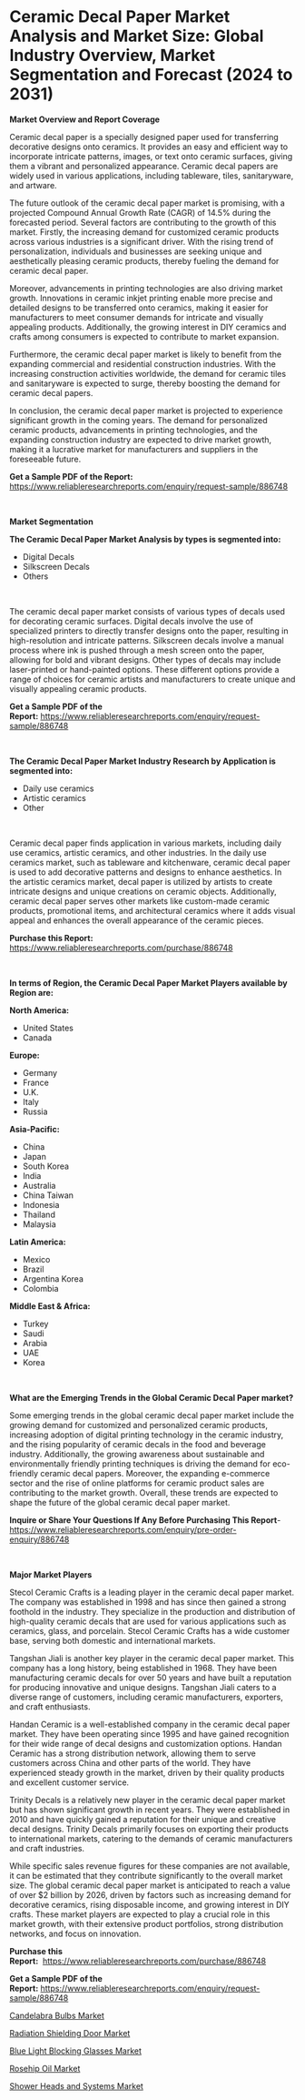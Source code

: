 <p><h1>Ceramic Decal Paper Market Analysis and Market Size: Global Industry Overview, Market Segmentation and Forecast (2024 to 2031)</h1></p><p><strong>Market Overview and Report Coverage</strong></p>
<p><p>Ceramic decal paper is a specially designed paper used for transferring decorative designs onto ceramics. It provides an easy and efficient way to incorporate intricate patterns, images, or text onto ceramic surfaces, giving them a vibrant and personalized appearance. Ceramic decal papers are widely used in various applications, including tableware, tiles, sanitaryware, and artware.</p><p>The future outlook of the ceramic decal paper market is promising, with a projected Compound Annual Growth Rate (CAGR) of 14.5% during the forecasted period. Several factors are contributing to the growth of this market. Firstly, the increasing demand for customized ceramic products across various industries is a significant driver. With the rising trend of personalization, individuals and businesses are seeking unique and aesthetically pleasing ceramic products, thereby fueling the demand for ceramic decal paper.</p><p>Moreover, advancements in printing technologies are also driving market growth. Innovations in ceramic inkjet printing enable more precise and detailed designs to be transferred onto ceramics, making it easier for manufacturers to meet consumer demands for intricate and visually appealing products. Additionally, the growing interest in DIY ceramics and crafts among consumers is expected to contribute to market expansion.</p><p>Furthermore, the ceramic decal paper market is likely to benefit from the expanding commercial and residential construction industries. With the increasing construction activities worldwide, the demand for ceramic tiles and sanitaryware is expected to surge, thereby boosting the demand for ceramic decal papers.</p><p>In conclusion, the ceramic decal paper market is projected to experience significant growth in the coming years. The demand for personalized ceramic products, advancements in printing technologies, and the expanding construction industry are expected to drive market growth, making it a lucrative market for manufacturers and suppliers in the foreseeable future.</p></p>
<p><strong>Get a Sample PDF of the Report:</strong> <a href="https://www.reliableresearchreports.com/enquiry/request-sample/886748">https://www.reliableresearchreports.com/enquiry/request-sample/886748</a></p>
<p>&nbsp;</p>
<p><strong>Market Segmentation</strong></p>
<p><strong>The Ceramic Decal Paper Market Analysis by types is segmented into:</strong></p>
<p><ul><li>Digital Decals</li><li>Silkscreen Decals</li><li>Others</li></ul></p>
<p>&nbsp;</p>
<p><p>The ceramic decal paper market consists of various types of decals used for decorating ceramic surfaces. Digital decals involve the use of specialized printers to directly transfer designs onto the paper, resulting in high-resolution and intricate patterns. Silkscreen decals involve a manual process where ink is pushed through a mesh screen onto the paper, allowing for bold and vibrant designs. Other types of decals may include laser-printed or hand-painted options. These different options provide a range of choices for ceramic artists and manufacturers to create unique and visually appealing ceramic products.</p></p>
<p><strong>Get a Sample PDF of the Report:</strong>&nbsp;<a href="https://www.reliableresearchreports.com/enquiry/request-sample/886748">https://www.reliableresearchreports.com/enquiry/request-sample/886748</a></p>
<p>&nbsp;</p>
<p><strong>The Ceramic Decal Paper Market Industry Research by Application is segmented into:</strong></p>
<p><ul><li>Daily use ceramics</li><li>Artistic ceramics</li><li>Other</li></ul></p>
<p>&nbsp;</p>
<p><p>Ceramic decal paper finds application in various markets, including daily use ceramics, artistic ceramics, and other industries. In the daily use ceramics market, such as tableware and kitchenware, ceramic decal paper is used to add decorative patterns and designs to enhance aesthetics. In the artistic ceramics market, decal paper is utilized by artists to create intricate designs and unique creations on ceramic objects. Additionally, ceramic decal paper serves other markets like custom-made ceramic products, promotional items, and architectural ceramics where it adds visual appeal and enhances the overall appearance of the ceramic pieces.</p></p>
<p><strong>Purchase this Report:</strong>&nbsp; <a href="https://www.reliableresearchreports.com/purchase/886748">https://www.reliableresearchreports.com/purchase/886748</a></p>
<p>&nbsp;</p>
<p><strong>In terms of Region, the Ceramic Decal Paper Market Players available by Region are:</strong></p>
<p>
    <p> <strong> North America: </strong>
        <ul>
            <li>United States</li>
            <li>Canada</li>
        </ul>
        </p> 
    <p> <strong> Europe: </strong>
        <ul>
            <li>Germany</li>
            <li>France</li>
            <li>U.K.</li>
            <li>Italy</li>
            <li>Russia</li>
        </ul>
        </p> 
    <p> <strong> Asia-Pacific: </strong>
        <ul>
            <li>China</li>
            <li>Japan</li>
            <li>South Korea</li>
            <li>India</li>
            <li>Australia</li>
            <li>China Taiwan</li>
            <li>Indonesia</li>
            <li>Thailand</li>
            <li>Malaysia</li>
        </ul>
        </p> 
    <p> <strong> Latin America: </strong>
        <ul>
            <li>Mexico</li>
            <li>Brazil</li>
            <li>Argentina Korea</li>
            <li>Colombia</li>
        </ul>
        </p> 
    <p> <strong> Middle East & Africa: </strong>
        <ul>
            <li>Turkey</li>
            <li>Saudi</li>
            <li>Arabia</li>
            <li>UAE</li>
            <li>Korea</li>
        </ul>
    </p>
    </p>
<p>&nbsp;</p>
<p><strong>What are the Emerging Trends in the Global Ceramic Decal Paper market?</strong></p>
<p><p>Some emerging trends in the global ceramic decal paper market include the growing demand for customized and personalized ceramic products, increasing adoption of digital printing technology in the ceramic industry, and the rising popularity of ceramic decals in the food and beverage industry. Additionally, the growing awareness about sustainable and environmentally friendly printing techniques is driving the demand for eco-friendly ceramic decal papers. Moreover, the expanding e-commerce sector and the rise of online platforms for ceramic product sales are contributing to the market growth. Overall, these trends are expected to shape the future of the global ceramic decal paper market.</p></p>
<p><strong>Inquire or Share Your Questions If Any Before Purchasing This Report</strong>- <a href="https://www.reliableresearchreports.com/enquiry/pre-order-enquiry/886748">https://www.reliableresearchreports.com/enquiry/pre-order-enquiry/886748</a></p>
<p>&nbsp;</p>
<p><strong>Major Market Players</strong></p>
<p><p>Stecol Ceramic Crafts is a leading player in the ceramic decal paper market. The company was established in 1998 and has since then gained a strong foothold in the industry. They specialize in the production and distribution of high-quality ceramic decals that are used for various applications such as ceramics, glass, and porcelain. Stecol Ceramic Crafts has a wide customer base, serving both domestic and international markets.</p><p>Tangshan Jiali is another key player in the ceramic decal paper market. This company has a long history, being established in 1968. They have been manufacturing ceramic decals for over 50 years and have built a reputation for producing innovative and unique designs. Tangshan Jiali caters to a diverse range of customers, including ceramic manufacturers, exporters, and craft enthusiasts.</p><p>Handan Ceramic is a well-established company in the ceramic decal paper market. They have been operating since 1995 and have gained recognition for their wide range of decal designs and customization options. Handan Ceramic has a strong distribution network, allowing them to serve customers across China and other parts of the world. They have experienced steady growth in the market, driven by their quality products and excellent customer service.</p><p>Trinity Decals is a relatively new player in the ceramic decal paper market but has shown significant growth in recent years. They were established in 2010 and have quickly gained a reputation for their unique and creative decal designs. Trinity Decals primarily focuses on exporting their products to international markets, catering to the demands of ceramic manufacturers and craft industries.</p><p>While specific sales revenue figures for these companies are not available, it can be estimated that they contribute significantly to the overall market size. The global ceramic decal paper market is anticipated to reach a value of over $2 billion by 2026, driven by factors such as increasing demand for decorative ceramics, rising disposable income, and growing interest in DIY crafts. These market players are expected to play a crucial role in this market growth, with their extensive product portfolios, strong distribution networks, and focus on innovation.</p></p>
<p><strong>Purchase this Report:</strong>&nbsp;&nbsp;<a href="https://www.reliableresearchreports.com/purchase/886748">https://www.reliableresearchreports.com/purchase/886748</a></p>
<p></p>
<p><strong>Get a Sample PDF of the Report:</strong>&nbsp;<a href="https://www.reliableresearchreports.com/enquiry/request-sample/886748">https://www.reliableresearchreports.com/enquiry/request-sample/886748</a></p>
<p><p><a href="https://github.com/bracarafogo/Market-Research-Report-List-1/blob/main/candelabra-bulbs-market.md">Candelabra Bulbs Market</a></p><p><a href="https://github.com/laholand/Market-Research-Report-List-1/blob/main/radiation-shielding-door-market.md">Radiation Shielding Door Market</a></p><p><a href="https://github.com/mohamedbakry57/Market-Research-Report-List-1/blob/main/blue-light-blocking-glasses-market.md">Blue Light Blocking Glasses Market</a></p><p><a href="https://github.com/sougarounis/Market-Research-Report-List-1/blob/main/rosehip-oil-market.md">Rosehip Oil Market</a></p><p><a href="https://github.com/angelajermaine/Market-Research-Report-List-1/blob/main/shower-heads-and-systems-market.md">Shower Heads and Systems Market</a></p></p>